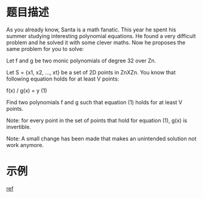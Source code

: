 # 题目描述

As you already know, Santa is a math fanatic. This year he spent his summer studying interesting polynomial equations. He found a very difficult problem and he solved it with some clever maths. Now he proposes the same problem for you to solve:

Let f and g be two monic polynomials of degree 32 over Zn.

Let S = {x1, x2, ..., xt} be a set of 2D points in ZnXZn. You know that following equation holds for at least V points:

f(x) / g(x) = y (1)

Find two polynomials f and g such that equation (1) holds for at least V points.

Note: for every point in the set of points that hold for equation (1), g(x) is invertible.

Note: A small change has been made that makes an unintended solution not work anymore.

# 示例

[ref](https://github.com/min-yang/CTF-Challenge-Collection/tree/main/X-MAS_CTF_2022/Cryptography/PolyEq#example)